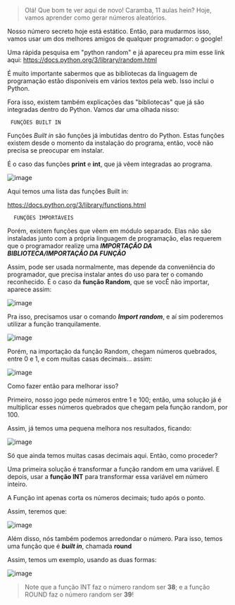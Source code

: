 > Olá! Que bom te ver aqui de novo! Caramba, 11 aulas hein? Hoje, vamos aprender como gerar números aleatórios.

Nosso número secreto hoje está estático. Então, para mudarmos isso, vamos usar um dos melhores amigos de qualquer programador: o google!

Uma rápida pesquisa em "python random" e já apareceu pra mim esse link aqui:
https://docs.python.org/3/library/random.html

É muito importante sabermos que as bibliotecas da linguagem de programação estão disponíveis em vários textos pela web. Isso inclui o Python.

Fora isso, existem também explicações das "bibliotecas" que já são integradas dentro do Python. Vamos dar uma olhada nisso:

     FUNÇÕES BUILT IN
Funções _Built in_ são funções já imbutidas dentro do Python. Estas funções existem desde o momento da instalação do programa, então, você não precisa se preocupar em instalar.

É o caso das funções **print** e **int**, que já vêem integradas ao programa.

![image](https://user-images.githubusercontent.com/86801366/222531560-34505f08-1f2f-4ed0-8382-adf5010a3f43.png)

Aqui temos uma lista das funções Built in:

https://docs.python.org/3/library/functions.html

      FUNÇÕES IMPORTÁVEIS
Porém, existem funções que vêem em módulo separado. Elas não são instaladas junto com a própria linguagem de programação, elas requerem que o programador realize uma **_IMPORTAÇÃO DA BIBLIOTECA/IMPORTAÇÃO DA FUNÇÃO_**

Assim, pode ser usada normalmente, mas depende da conveniência do programador, que precisa instalar antes do uso para ter o comando reconhecido. É o caso da **função Random**, que se vocÊ não importar, aparece assim:

![image](https://user-images.githubusercontent.com/86801366/222531676-9d5bf885-b348-4760-ac26-ef121aebfd35.png)

Pra isso, precisamos usar o comando _**Import random**_, e aí sim poderemos utilizar a função tranquilamente.

![image](https://user-images.githubusercontent.com/86801366/222532181-e6a65ba8-0c2a-440f-aa1c-d1191644daab.png)

Porém, na importação da função Random, chegam números quebrados, entre 0 e 1, e com muitas casas decimais... assim:

![image](https://user-images.githubusercontent.com/86801366/222537620-852aa81e-91bf-4c17-8935-5a553f978ee8.png)

Como fazer então para melhorar isso? 

Primeiro, nosso jogo pede números entre 1 e 100; então, uma solução já é multiplicar esses números quebrados que chegam pela função random, por 100.

Assim, já temos uma pequena melhora nos resultados, ficando:

![image](https://user-images.githubusercontent.com/86801366/222537827-6289f8e9-6daf-4003-8f32-3cfb3f8e9d84.png)

Só que ainda temos muitas casas decimais aqui. Então, como proceder?

Uma primeira solução é transformar a função random em uma variável. E depois, usar a **função INT** para transformar essa variável em número inteiro.

A Função int apenas corta os números decimais; tudo após o ponto.

Assim, teremos que:

![image](https://user-images.githubusercontent.com/86801366/222538403-0747d9d5-fa5e-4184-b71e-bc701ac035cf.png)

Além disso, nós também podemos arredondar o número. Para isso, temos uma função que é **_built in_**, chamada **round**

Assim, temos um exemplo, usando as duas formas:

![image](https://user-images.githubusercontent.com/86801366/222538764-3d8a4795-44d6-4d70-9c1c-8505246666b2.png)

>Note que a função INT faz o número random ser **38**; e a função ROUND faz o número random ser **39**!


